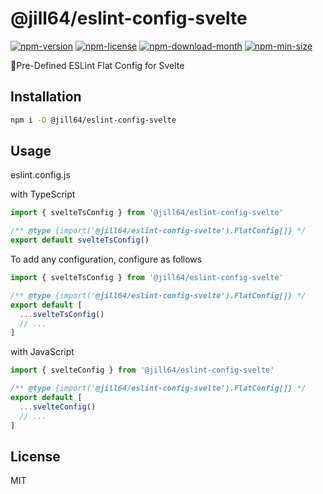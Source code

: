 <!----- BEGIN GHOST DOCS HEADER ----->

# @jill64/eslint-config-svelte

<!----- BEGIN GHOST DOCS BADGES ----->

<a href="https://npmjs.com/package/@jill64/eslint-config-svelte"><img src="https://img.shields.io/npm/v/@jill64/eslint-config-svelte" alt="npm-version" /></a> <a href="https://npmjs.com/package/@jill64/eslint-config-svelte"><img src="https://img.shields.io/npm/l/@jill64/eslint-config-svelte" alt="npm-license" /></a> <a href="https://npmjs.com/package/@jill64/eslint-config-svelte"><img src="https://img.shields.io/npm/dm/@jill64/eslint-config-svelte" alt="npm-download-month" /></a> <a href="https://npmjs.com/package/@jill64/eslint-config-svelte"><img src="https://img.shields.io/bundlephobia/min/@jill64/eslint-config-svelte" alt="npm-min-size" /></a>

<!----- END GHOST DOCS BADGES ----->

🔹Pre-Defined ESLint Flat Config for Svelte

<!----- END GHOST DOCS HEADER ----->

## Installation

```sh
npm i -D @jill64/eslint-config-svelte
```

## Usage

eslint.config.js

with TypeScript

```js
import { svelteTsConfig } from '@jill64/eslint-config-svelte'

/** @type {import('@jill64/eslint-config-svelte').FlatConfig[]} */
export default svelteTsConfig()
```

To add any configuration, configure as follows

```js
import { svelteTsConfig } from '@jill64/eslint-config-svelte'

/** @type {import('@jill64/eslint-config-svelte').FlatConfig[]} */
export default [
  ...svelteTsConfig()
  // ...
]
```

with JavaScript

```js
import { svelteConfig } from '@jill64/eslint-config-svelte'

/** @type {import('@jill64/eslint-config-svelte').FlatConfig[]} */
export default [
  ...svelteConfig()
  // ...
]
```

<!----- BEGIN GHOST DOCS FOOTER ----->

## License

MIT

<!----- END GHOST DOCS FOOTER ----->
